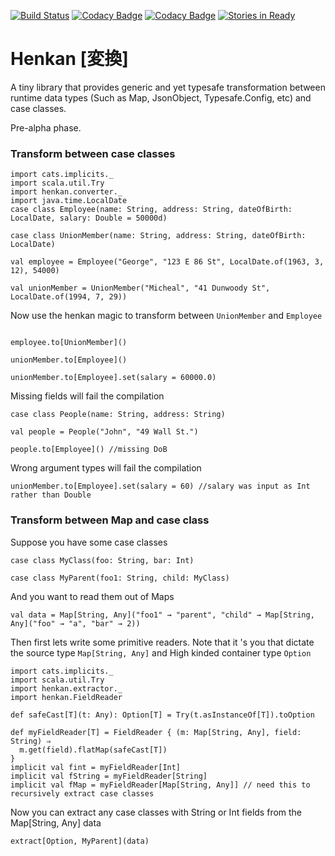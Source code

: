[![Build Status](https://travis-ci.org/kailuowang/henkan.svg)](https://travis-ci.org/kailuowang/henkan)
[![Codacy Badge](https://api.codacy.com/project/badge/grade/94b5ef789e73441ca101c5d0e083aef6)](https://www.codacy.com/app/kailuo-wang/henkan)
[![Codacy Badge](https://api.codacy.com/project/badge/coverage/94b5ef789e73441ca101c5d0e083aef6)](https://www.codacy.com/app/kailuo-wang/henkan)
[![Stories in Ready](https://badge.waffle.io/kailuowang/henkan.svg?label=ready&title=Ready)](http://waffle.io/kailuowang/henkan)


# Henkan [変換]

A tiny library that provides generic and yet typesafe transformation between runtime data types (Such as Map, JsonObject, Typesafe.Config, etc) and case classes.


Pre-alpha phase.

### Transform between case classes


```tut:silent
import cats.implicits._
import scala.util.Try
import henkan.converter._
import java.time.LocalDate
case class Employee(name: String, address: String, dateOfBirth: LocalDate, salary: Double = 50000d)

case class UnionMember(name: String, address: String, dateOfBirth: LocalDate)

val employee = Employee("George", "123 E 86 St", LocalDate.of(1963, 3, 12), 54000)

val unionMember = UnionMember("Micheal", "41 Dunwoody St", LocalDate.of(1994, 7, 29))
```

Now use the henkan magic to transform between `UnionMember` and `Employee`
```tut

employee.to[UnionMember]()

unionMember.to[Employee]()

unionMember.to[Employee].set(salary = 60000.0)

```
Missing fields will fail the compilation
```tut
case class People(name: String, address: String)

val people = People("John", "49 Wall St.")
```
```tut:fail
people.to[Employee]() //missing DoB

```
Wrong argument types will fail the compilation
```tut:fail
unionMember.to[Employee].set(salary = 60) //salary was input as Int rather than Double

```


### Transform between Map and case class

Suppose you have some case classes
```tut:silent:reset
case class MyClass(foo: String, bar: Int)

case class MyParent(foo1: String, child: MyClass)
```
And you want to read them out of Maps
```tut:silent
val data = Map[String, Any]("foo1" → "parent", "child" → Map[String, Any]("foo" → "a", "bar" → 2))
```

Then first lets write some primitive readers. Note that it 's you that dictate the source type `Map[String, Any]` and High kinded container type `Option`

```tut:silent
import cats.implicits._
import scala.util.Try
import henkan.extractor._
import henkan.FieldReader

def safeCast[T](t: Any): Option[T] = Try(t.asInstanceOf[T]).toOption

def myFieldReader[T] = FieldReader { (m: Map[String, Any], field: String) ⇒
  m.get(field).flatMap(safeCast[T])
}
implicit val fint = myFieldReader[Int]
implicit val fString = myFieldReader[String]
implicit val fMap = myFieldReader[Map[String, Any]] // need this to recursively extract case classes
```

Now you can extract any case classes with String or Int fields from the Map[String, Any] data

```tut
extract[Option, MyParent](data)
```

